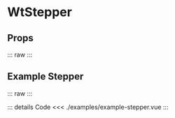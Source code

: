 <script setup>
import Docs from './wt-stepper-docs.vue';
import ExampleStepper from './examples/example-stepper.vue';
</script>

# WtStepper

## Props

::: raw
<Docs />
:::

## Example Stepper

::: raw
<ExampleStepper />
:::

::: details Code
<<< ./examples/example-stepper.vue
:::
